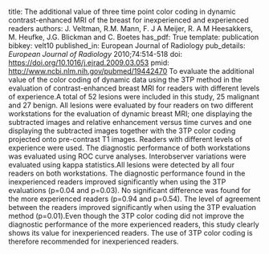 title: The additional value of three time point color coding in dynamic contrast-enhanced MRI of the breast for inexperienced and experienced readers
authors: J. Veltman, R.M. Mann, F. J A Meijer, R. A M Heesakkers, M. Heufke, J.G. Blickman and C. Boetes
has_pdf: True
template: publication
bibkey: velt10
published_in: European Journal of Radiology
pub_details: <i>European Journal of Radiology</i> 2010;74:514-518
doi: https://doi.org/10.1016/j.ejrad.2009.03.053
pmid: http://www.ncbi.nlm.nih.gov/pubmed/19442470
To evaluate the additional value of the color coding of dynamic data using the 3TP method in the evaluation of contrast-enhanced breast MRI for readers with different levels of experience.A total of 52 lesions were included in this study, 25 malignant and 27 benign. All lesions were evaluated by four readers on two different workstations for the evaluation of dynamic breast MRI; one displaying the subtracted images and relative enhancement versus time curves and one displaying the subtracted images together with the 3TP color coding projected onto pre-contrast T1 images. Readers with different levels of experience were used. The diagnostic performance of both workstations was evaluated using ROC curve analyses. Interobserver variations were evaluated using kappa statistics.All lesions were detected by all four readers on both workstations. The diagnostic performance found in the inexperienced readers improved significantly when using the 3TP evaluations (p=0.04 and p=0.03). No significant difference was found for the more experienced readers (p=0.94 and p=0.54). The level of agreement between the readers improved significantly when using the 3TP evaluation method (p=0.01).Even though the 3TP color coding did not improve the diagnostic performance of the more experienced readers, this study clearly shows its value for inexperienced readers. The use of 3TP color coding is therefore recommended for inexperienced readers.

